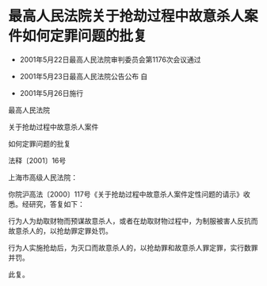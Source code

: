 # 最高人民法院关于抢劫过程中故意杀人案件如何定罪问题的批复

- 2001年5月22日最高人民法院审判委员会第1176次会议通过

- 2001年5月23日最高人民法院公告公布 自

- 2001年5月26日施行

<!-- INFO END -->

最高人民法院

关于抢劫过程中故意杀人案件

如何定罪问题的批复

法释〔2001〕16号

上海市高级人民法院：

你院沪高法〔2000〕117号《关于抢劫过程中故意杀人案件定性问题的请示》收悉。经研究，答复如下：

行为人为劫取财物而预谋故意杀人，或者在劫取财物过程中，为制服被害人反抗而故意杀人的，以抢劫罪定罪处罚。

行为人实施抢劫后，为灭口而故意杀人的，以抢劫罪和故意杀人罪定罪，实行数罪并罚。

此复。
